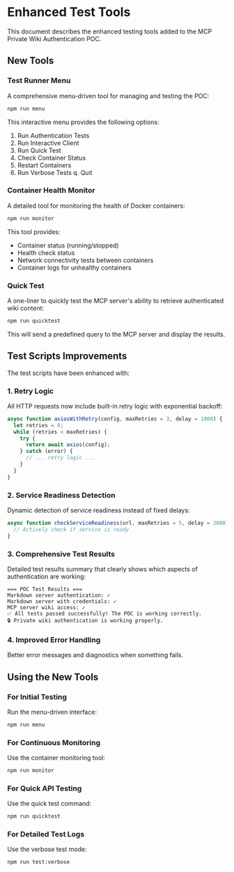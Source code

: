 # Enhanced Test Tools

This document describes the enhanced testing tools added to the MCP Private Wiki Authentication POC.

## New Tools

### Test Runner Menu

A comprehensive menu-driven tool for managing and testing the POC:

```bash
npm run menu
```

This interactive menu provides the following options:

1. Run Authentication Tests
2. Run Interactive Client
3. Run Quick Test
4. Check Container Status
5. Restart Containers
6. Run Verbose Tests
q. Quit

### Container Health Monitor

A detailed tool for monitoring the health of Docker containers:

```bash
npm run monitor
```

This tool provides:

- Container status (running/stopped)
- Health check status
- Network connectivity tests between containers
- Container logs for unhealthy containers

### Quick Test

A one-liner to quickly test the MCP server's ability to retrieve authenticated wiki content:

```bash
npm run quicktest
```

This will send a predefined query to the MCP server and display the results.

## Test Scripts Improvements

The test scripts have been enhanced with:

### 1. Retry Logic

All HTTP requests now include built-in retry logic with exponential backoff:

```javascript
async function axiosWithRetry(config, maxRetries = 3, delay = 1000) {
  let retries = 0;
  while (retries < maxRetries) {
    try {
      return await axios(config);
    } catch (error) {
      // ... retry logic ...
    }
  }
}
```

### 2. Service Readiness Detection

Dynamic detection of service readiness instead of fixed delays:

```javascript
async function checkServiceReadiness(url, maxRetries = 5, delay = 2000) {
  // Actively check if service is ready
}
```

### 3. Comprehensive Test Results

Detailed test results summary that clearly shows which aspects of authentication are working:

```
=== POC Test Results ===
Markdown server authentication: ✓
Markdown server with credentials: ✓
MCP server wiki access: ✓
✅ All tests passed successfully! The POC is working correctly.
🔒 Private wiki authentication is working properly.
```

### 4. Improved Error Handling

Better error messages and diagnostics when something fails.

## Using the New Tools

### For Initial Testing

Run the menu-driven interface:

```bash
npm run menu
```

### For Continuous Monitoring

Use the container monitoring tool:

```bash
npm run monitor
```

### For Quick API Testing

Use the quick test command:

```bash
npm run quicktest
```

### For Detailed Test Logs

Use the verbose test mode:

```bash
npm run test:verbose
```
